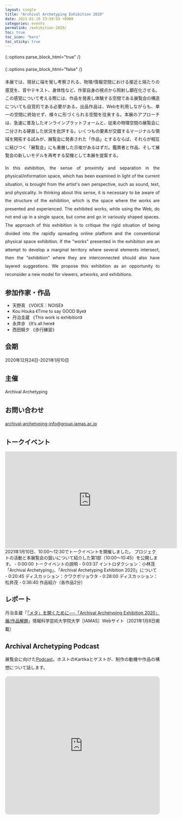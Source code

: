```yaml
---
layout: single
title: "Archival Archetyping Exhibition 2020"
date: 2021-01-10 23:59:59 +0900
categories: events
permalink: /exhibition-2020/
toc: true
toc_icon: "bars"
toc_sticky: true
---
```


{::options parse_block_html="true" /}
<style type="text/css">
 p { text-align: justify; line-height: 1.9em;}
 b { font-size: 1.20em; }

@media (max-width:480px) {
 .general{overflow : hidden ; margin: 10px auto; width:90%;}
 .statement{color:#3D4144 ; width:100% ; font-size:100% ; margin:0 0 1.8em 0 ; line-height:1.7 ; word-wrap:break-word; text-underline-offset: 2px;}
}

@media (min-width:480px) {
 .general{overflow : hidden ; margin: 10px auto; width:55%;}
 .statement{color:#3D4144 ; width : 100% ; font-size : 85% ; margin : 0 auto 2.5em auto; line-height : 1.9 ; word-wrap:break-word; text-underline-offset: 1.5px;}
}
</style>
{::options parse_block_html="false" /}

<!-- # Archival Archetyping Exhibition 2020 -->

本展では、現状に端を発し考察される、物理/情報空間における接近と隔たりの感覚を、音やテキスト、身体性など、作家自身の視点から照射し顕在化させる。この感覚について考える際には、作品を発表し体験する空間である展覧会の構造についても自覚的である必要がある。出品作品は、Webを利用しながらも、単一の空間に終始せず、様々に形づくられる空間を往来する。本展のアプローチは、急速に普及したオンラインプラットフォームと、従来の物理空間の展覧会に二分される硬直した状況を批評する。いくつもの要素が交錯するマージナルな領域を開拓する試みが、展覧会に発表された「作品」とするならば、それらが相互に結びつく「展覧会」にも重層した示唆があるはずだ。鑑賞者と作品、そして展覧会の新しいモデルを再考する契機として本展を提案する。

In this exhibition, the sense of proximity and separation in the physical/information space, which has been examined in light of the current situation, is brought from the artist's own perspective, such as sound, text, and physicality. In thinking about this sense, it is necessary to be aware of the structure of the exhibition, which is the space where the works are presented and experienced. The exhibited works, while using the Web, do not end up in a single space, but come and go in variously shaped spaces. The approach of this exhibition is to critique the rigid situation of being divided into the rapidly spreading online platform and the conventional physical space exhibition. If the "works" presented in the exhibition are an attempt to develop a marginal territory where several elements intersect, then the "exhibition" where they are interconnected should also have layered suggestions. We propose this exhibition as an opportunity to reconsider a new model for viewers, artworks, and exhibitions.

## 参加作家・作品
- 天野真 《VOICE｜NOISE》
- Kou Houka 《Time to say GOOD Bye》
- 丹治圭蔵 《This work is exhibition》
- 永井歩 《It’s all here》
- 西田騎夕 《歩行練習》

## 会期
2020年12月24日-2021年1月10日

## 主催
Archival Archetyping

## お問い合わせ
[archival-archetyping-info@group.iamas.ac.jp](mailto:archival-archetyping-info@group.iamas.ac.jp)

## トークイベント
<iframe width="560" height="315" src="https://www.youtube.com/embed/iSvLkvQySYY?start=58" frameborder="0" allow="accelerometer; autoplay; clipboard-write; encrypted-media; gyroscope; picture-in-picture" allowfullscreen></iframe>
2021年1月10日、10:00〜12:30でトークイベントを開催しました。
プロジェクトの活動と本展覧会の狙いについて紹介した第1部（10:00〜10:45）を公開します。
- 0:00:00 トークイベントの説明
- 0:03:37 イントロダクション：小林茂「Archival Archetyping」、「Archival Archetyping Exhibition 2020」について
- 0:20:45 ディスカッション：クワクボリョウタ
- 0:28:00 ディスカッション：松井茂
- 0:36:40 作品紹介（各作品2分）

## レポート
丹治圭蔵「[「メタ」を開くために──「Archival Archetyping Exhibition 2020」展/作品解題](https://www.iamas.ac.jp/report/aa-exhibition-2020/)」情報科学芸術大学院大学［IAMAS］Webサイト（2021年1月8日掲載）

## Archival Archetyping Podcast
展覧会に向けた<a href="https://anchor.fm/iamasaa">Podcast</a>。ホストのKartikaとゲストが、制作の動機や作品の構想について話します。

<iframe src="https://embed.podcasts.apple.com/us/podcast/archival-archetyping-podcast/id1540537951?itsct=podcast_box&amp;itscg=30200" height="450px" frameborder="0" sandbox="allow-forms allow-popups allow-same-origin allow-scripts allow-top-navigation-by-user-activation" allow="autoplay *; encrypted-media *;" style="width: 100%; max-width: 660px; overflow: hidden; border-top-left-radius: 10px; border-top-right-radius: 10px; border-bottom-right-radius: 10px; border-bottom-left-radius: 10px; background-color: transparent; background-position: initial initial; background-repeat: initial initial;"></iframe>

<script type="text/javascript">
function trackOutboundLink(event) {
  if (event.target.outerHTML === '<i class="fas fa-podcast"></i>') {
    gtag('event', 'exhibition_2020_click_audio', {
      event_category: event.target.parentNode.id,
      event_label: event.target.parentNode.href,
    });
  } else {
    gtag('event', event.target.action, {
      event_category: event.target.id + ': ' + event.target.textContent,
      event_label: event.target.href,
      transport_type: 'beacon',
      event_callback: function () {
        document.location = event.target.href;
      },
    });
  }
}

document.querySelectorAll('#statement a').forEach((item) => {
  item.addEventListener('click', trackOutboundLink);
  item.action = 'exhibition_2020_click_statement';
});

document.querySelectorAll('#list_of_works a').forEach((item) => {
  item.addEventListener('click', trackOutboundLink);
  item.action = 'exhibition_2020_click_works';
});
</script>
